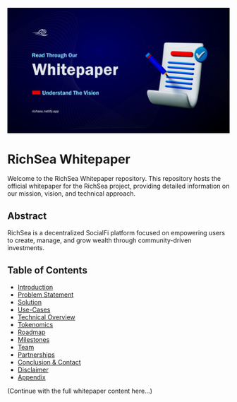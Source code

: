 ![RichSea Logo](https://github.com/RichSea-SocialFi/Whitepaper/blob/main/rich-whitepaper.jpg)

# RichSea Whitepaper

Welcome to the RichSea Whitepaper repository. This repository hosts the official whitepaper for the RichSea project, providing detailed information on our mission, vision, and technical approach. 

## Abstract
RichSea is a decentralized SocialFi platform focused on empowering users to create, manage, and grow wealth through community-driven investments.

## Table of Contents
- [Introduction](introduction.md)
- [Problem Statement](problem.md)
- [Solution](solution.md)
- [Use-Cases](usecase.md)
- [Technical Overview](techview.md)
- [Tokenomics](token.md)
- [Roadmap](roadmap.md)
- [Milestones](milestones.md)
- [Team](team.md)
- [Partnerships](partner.md)
- [Conclusion & Contact](conclusion.md)
- [Disclaimer](disc.md)
- [Appendix](appendix.md)

(Continue with the full whitepaper content here…)

